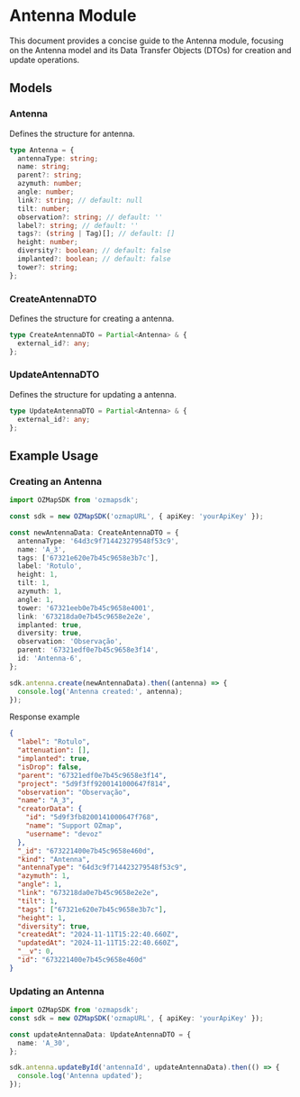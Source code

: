 # Antenna Module

This document provides a concise guide to the Antenna module, focusing on the Antenna model and its Data Transfer Objects (DTOs) for creation and update operations.

## Models

### Antenna

Defines the structure for antenna.

```typescript
type Antenna = {
  antennaType: string;
  name: string;
  parent?: string;
  azymuth: number;
  angle: number;
  link?: string; // default: null
  tilt: number;
  observation?: string; // default: ''
  label?: string; // default: ''
  tags?: (string | Tag)[]; // default: []
  height: number;
  diversity?: boolean; // default: false
  implanted?: boolean; // default: false
  tower?: string;
};
```

### CreateAntennaDTO

Defines the structure for creating a antenna.

```typescript
type CreateAntennaDTO = Partial<Antenna> & {
  external_id?: any;
};
```

### UpdateAntennaDTO

Defines the structure for updating a antenna.

```typescript
type UpdateAntennaDTO = Partial<Antenna> & {
  external_id?: any;
};
```

## Example Usage

### Creating an Antenna

```typescript
import OZMapSDK from 'ozmapsdk';

const sdk = new OZMapSDK('ozmapURL', { apiKey: 'yourApiKey' });

const newAntennaData: CreateAntennaDTO = {
  antennaType: '64d3c9f714423279548f53c9',
  name: 'A_3',
  tags: ['67321e620e7b45c9658e3b7c'],
  label: 'Rotulo',
  height: 1,
  tilt: 1,
  azymuth: 1,
  angle: 1,
  tower: '67321eeb0e7b45c9658e4001',
  link: '673218da0e7b45c9658e2e2e',
  implanted: true,
  diversity: true,
  observation: 'Observação',
  parent: '67321edf0e7b45c9658e3f14',
  id: 'Antenna-6',
};

sdk.antenna.create(newAntennaData).then((antenna) => {
  console.log('Antenna created:', antenna);
});
```

Response example

```json
{
  "label": "Rotulo",
  "attenuation": [],
  "implanted": true,
  "isDrop": false,
  "parent": "67321edf0e7b45c9658e3f14",
  "project": "5d9f3ff9200141000647f814",
  "observation": "Observação",
  "name": "A_3",
  "creatorData": {
    "id": "5d9f3fb8200141000647f768",
    "name": "Support OZmap",
    "username": "devoz"
  },
  "_id": "673221400e7b45c9658e460d",
  "kind": "Antenna",
  "antennaType": "64d3c9f714423279548f53c9",
  "azymuth": 1,
  "angle": 1,
  "link": "673218da0e7b45c9658e2e2e",
  "tilt": 1,
  "tags": ["67321e620e7b45c9658e3b7c"],
  "height": 1,
  "diversity": true,
  "createdAt": "2024-11-11T15:22:40.660Z",
  "updatedAt": "2024-11-11T15:22:40.660Z",
  "__v": 0,
  "id": "673221400e7b45c9658e460d"
}
```

### Updating an Antenna

```typescript
import OZMapSDK from 'ozmapsdk';
const sdk = new OZMapSDK('ozmapURL', { apiKey: 'yourApiKey' });

const updateAntennaData: UpdateAntennaDTO = {
  name: 'A_30',
};

sdk.antenna.updateById('antennaId', updateAntennaData).then(() => {
  console.log('Antenna updated');
});
```
